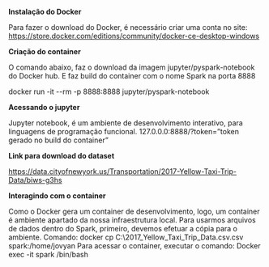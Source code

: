 **Instalação do Docker**

Para fazer o download do Docker, é necessário criar uma conta no site:
https://store.docker.com/editions/community/docker-ce-desktop-windows

**Criação do container**

O comando abaixo, faz o download da imagem jupyter/pyspark-notebook do Docker hub.  E faz build do container com o nome Spark na porta 8888

docker run -it --rm -p 8888:8888 jupyter/pyspark-notebook

**Acessando o jupyter**

Jupyter notebook, é um ambiente de desenvolvimento interativo, para linguagens de programação funcional.
127.0.0.0:8888/?token=”token gerado no build do container”

**Link para download do dataset**

https://data.cityofnewyork.us/Transportation/2017-Yellow-Taxi-Trip-Data/biws-g3hs

**Interagindo com o container**

Como o Docker gera um container de desenvolvimento, logo, um container é ambiente apartado da nossa infraestrutura local. 
Para usarmos arquivos de dados dentro do Spark, primeiro, devemos efetuar a cópia para o ambiente.
Comando: docker cp C:\2017_Yellow_Taxi_Trip_Data.csv.csv spark:/home/jovyan
Para acessar o container, executar o comando: Docker exec -it spark /bin/bash
